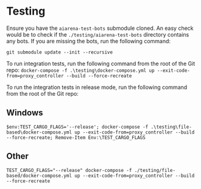 # Testing

Ensure you have the `aiarena-test-bots` submodule cloned. An easy check would be to check if the `./testing/aiarena-test-bots` 
directory contains any bots. If you are missing the bots, run the following command:

`git submodule update --init --recursive`

To run integration tests,  run the following command from the root of the Git repo:
`docker-compose -f .\testing\docker-compose.yml up --exit-code-from=proxy_controller --build --force-recreate`

To run the integration tests in release mode, run the following command from the root of the Git repo:
## Windows
`$env:TEST_CARGO_FLAGS='--release'; docker-compose -f .\testing\file-based\docker-compose.yml up --exit-code-from=proxy_controller --build --force-recreate; Remove-Item Env:\TEST_CARGO_FLAGS`

## Other 
`TEST_CARGO_FLAGS="--release" docker-compose -f ./testing/file-based/docker-compose.yml up --exit-code-from=proxy_controller --build --force-recreate`

